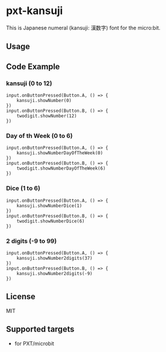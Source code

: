 # pxt-kansuji

This is Japanese numeral (kansuji: 漢数字) font for the micro:bit.

## Usage

## Code Example

### kansuji (0 to 12)
```blocks
input.onButtonPressed(Button.A, () => {
    kansuji.showNumber(0)
})
input.onButtonPressed(Button.B, () => {
    twodigit.showNumber(12)
})
```
### Day of th Week (0 to 6)

```blocks
input.onButtonPressed(Button.A, () => {
    kansuji.showNumberDayOfTheWeek(0)
})
input.onButtonPressed(Button.B, () => {
    twodigit.showNumberDayOfTheWeek(6)
})
```

### Dice (1 to 6)

```blocks
input.onButtonPressed(Button.A, () => {
    kansuji.showNumberDice(1)
})
input.onButtonPressed(Button.B, () => {
    twodigit.showNumberDice(6)
})
```

### 2 digits (-9 to 99)

```blocks
input.onButtonPressed(Button.A, () => {
    kansuji.showNumber2digits(37)
})
input.onButtonPressed(Button.B, () => {
    kansuji.showNumber2digits(-9)
})
```

## License

MIT

## Supported targets

* for PXT/microbit
